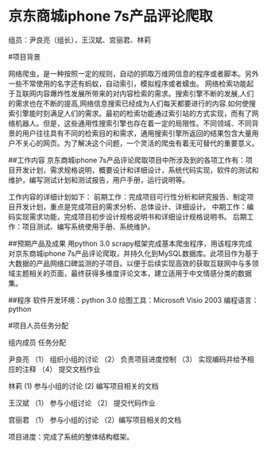 # 京东商城iphone 7s产品评论爬取

组员：尹良亮（组长），王汉斌、宫丽君、林莉 

#项目背景

网络爬虫，是一种按照一定的规则，自动的抓取万维网信息的程序或者脚本。另外一些不常使用的名字还有蚂蚁，自动索引，模拟程序或者蠕虫。
网络检索功能起于互联网内容爆炸性发展所带来的对内容检索的需求。搜索引擎不断的发展,人们的需求也在不断的提高,网络信息搜索已经成为人们每天都要进行的内容.如何使搜索引擎能时刻满足人们的需求。最初的检索功能通过索引站的方式实现，而有了网络机器人。但是，这些通用性搜索引擎也存在着一定的局限性。不同领域、不同背景的用户往往具有不同的检索目的和需求，通用搜索引擎所返回的结果包含大量用户不关心的网页。为了解决这个问题，一个灵活的爬虫有着无可替代的重要意义。


##工作内容
京东商城iphone 7s产品评论爬取项目中所涉及到的各项工作有：项目开发计划，需求规格说明，概要设计和详细设计，系统代码实现，软件的测试和维护，编写测试计划和测试报告，用户手册，运行说明等。 

工作内容的详细计划如下： 
前期工作：完成项目可行性分析和研究报告、制定项目开发计划，重点是完成项目的需求分析、总体设计、详细设计。
中期工作：编码实现需求功能，完成项目初步设计规格说明书和详细设计规格说明书。
后期工作：项目测试、编写系统使用手册、系统维护。

##预期产品及成果
用python 3.0 scrapy框架完成基本爬虫程序，用该程序完成对京东商城iphone 7s产品评论爬取，并持久化到MySQL数据库。此项目作为基于大数据的产品网络口碑监测的子项目。以便于后续实现高效的获取互联网中与多领域主题相关的页面，最终获得多维度评论文本，建立适用于中文情感分类的数据集。

##程序 
软件开发环境：python 3.0 
绘图工具：Microsoft Visio 2003
编程语言：python

#项目人员任务分配 

组内成员	                   任务分配

尹良亮	              （1）	组织小组的讨论
                    （2）	负责项目进度控制
                    （3）	实现编码并给予相应的注释
                    （4）	提交文档作业
                    
林莉	               (1)	参与小组的讨论
                     (2)	编写项目相关的文档

王汉斌	              （1）	参与小组讨论
                    （2）	提交代码作业
    
宫丽君	              （1）	参与小组的讨论
                     （2）编写项目相关的文档

项目进度：完成了系统的整体结构框架。
